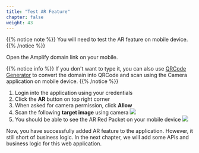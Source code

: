 ```yaml
---
title: "Test AR Feature"
chapter: false
weight: 43
---
```


{{% notice note %}}
You will need to test the AR feature on mobile device.
{{% /notice %}}

Open the Amplify domain link on your mobile.

{{% notice info %}}
If you don't want to type it, you can also use [QRCode Generator](https://www.the-qrcode-generator.com/) to convert the domain into QRCode and scan using the Camera application on mobile device.
{{% /notice %}}

1. Login into the application using your credentials
1. Click the **AR** button on top right corner
1. When asked for camera permission, click **Allow**
1. Scan the following **target image** using camera
![](/images/cola.png?width=30pc)
1. You should be able to see the AR Red Packet on your mobile device
![](/images/introduction/real-ar.jpeg?width=20pc)

Now, you have successfully added AR feature to the application. However, it still short of business logic. In the next chapter, we will add some APIs and business logic for this web application.

